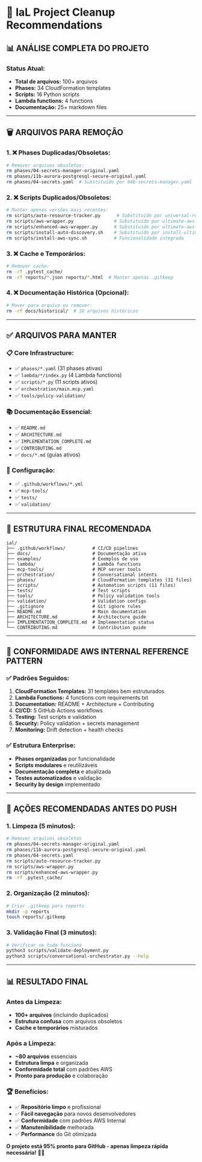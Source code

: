 # 🧹 IaL Project Cleanup Recommendations

## 📊 **ANÁLISE COMPLETA DO PROJETO**

### **Status Atual:**
- **Total de arquivos:** 100+ arquivos
- **Phases:** 34 CloudFormation templates
- **Scripts:** 16 Python scripts
- **Lambda functions:** 4 functions
- **Documentação:** 25+ markdown files

---

## 🗑️ **ARQUIVOS PARA REMOÇÃO**

### **1. ❌ Phases Duplicadas/Obsoletas:**
```bash
# Remover arquivos obsoletos:
rm phases/04-secrets-manager-original.yaml
rm phases/11b-aurora-postgresql-secure-original.yaml
rm phases/04-secrets.yaml  # Substituído por 04b-secrets-manager.yaml
```

### **2. ❌ Scripts Duplicados/Obsoletos:**
```bash
# Manter apenas versões mais recentes:
rm scripts/auto-resource-tracker.py      # Substituído por universal-resource-tracker.py
rm scripts/aws-wrapper.py               # Substituído por ultimate-aws-wrapper.py
rm scripts/enhanced-aws-wrapper.py      # Substituído por ultimate-aws-wrapper.py
rm scripts/install-auto-discovery.sh    # Substituído por install-ultimate-discovery.sh
rm scripts/install-aws-sync.sh          # Funcionalidade integrada
```

### **3. ❌ Cache e Temporários:**
```bash
# Remover cache:
rm -rf .pytest_cache/
rm -rf reports/*.json reports/*.html  # Manter apenas .gitkeep
```

### **4. ❌ Documentação Histórica (Opcional):**
```bash
# Mover para arquivo ou remover:
rm -rf docs/historical/  # 10 arquivos históricos
```

---

## ✅ **ARQUIVOS PARA MANTER**

### **📋 Core Infrastructure:**
- ✅ `phases/*.yaml` (31 phases ativas)
- ✅ `lambda/*/index.py` (4 Lambda functions)
- ✅ `scripts/*.py` (11 scripts ativos)
- ✅ `orchestration/main.mcp.yaml`
- ✅ `tools/policy-validation/`

### **📚 Documentação Essencial:**
- ✅ `README.md`
- ✅ `ARCHITECTURE.md`
- ✅ `IMPLEMENTATION_COMPLETE.md`
- ✅ `CONTRIBUTING.md`
- ✅ `docs/*.md` (guias ativos)

### **🔧 Configuração:**
- ✅ `.github/workflows/*.yml`
- ✅ `mcp-tools/`
- ✅ `tests/`
- ✅ `validation/`

---

## 📁 **ESTRUTURA FINAL RECOMENDADA**

```
ial/
├── .github/workflows/          # CI/CD pipelines
├── docs/                       # Documentação ativa
├── examples/                   # Exemplos de uso
├── lambda/                     # Lambda functions
├── mcp-tools/                  # MCP server tools
├── orchestration/              # Conversational intents
├── phases/                     # CloudFormation templates (31 files)
├── scripts/                    # Automation scripts (11 files)
├── tests/                      # Test scripts
├── tools/                      # Policy validation tools
├── validation/                 # Validation configs
├── .gitignore                  # Git ignore rules
├── README.md                   # Main documentation
├── ARCHITECTURE.md             # Architecture guide
├── IMPLEMENTATION_COMPLETE.md  # Implementation status
└── CONTRIBUTING.md             # Contribution guide
```

---

## 🎯 **CONFORMIDADE AWS INTERNAL REFERENCE PATTERN**

### **✅ Padrões Seguidos:**
1. **CloudFormation Templates:** 31 templates bem estruturados
2. **Lambda Functions:** 4 functions com requirements.txt
3. **Documentation:** README + Architecture + Contributing
4. **CI/CD:** 5 GitHub Actions workflows
5. **Testing:** Test scripts e validation
6. **Security:** Policy validation + secrets management
7. **Monitoring:** Drift detection + health checks

### **✅ Estrutura Enterprise:**
- **Phases organizadas** por funcionalidade
- **Scripts modulares** e reutilizáveis
- **Documentação completa** e atualizada
- **Testes automatizados** e validação
- **Security by design** implementado

---

## 🚀 **AÇÕES RECOMENDADAS ANTES DO PUSH**

### **1. Limpeza (5 minutos):**
```bash
# Remover arquivos obsoletos
rm phases/04-secrets-manager-original.yaml
rm phases/11b-aurora-postgresql-secure-original.yaml
rm phases/04-secrets.yaml
rm scripts/auto-resource-tracker.py
rm scripts/aws-wrapper.py
rm scripts/enhanced-aws-wrapper.py
rm -rf .pytest_cache/
```

### **2. Organização (2 minutos):**
```bash
# Criar .gitkeep para reports
mkdir -p reports
touch reports/.gitkeep
```

### **3. Validação Final (3 minutos):**
```bash
# Verificar se tudo funciona
python3 scripts/validate-deployment.py
python3 scripts/conversational-orchestrator.py --help
```

---

## 📊 **RESULTADO FINAL**

### **Antes da Limpeza:**
- **100+ arquivos** (incluindo duplicados)
- **Estrutura confusa** com arquivos obsoletos
- **Cache e temporários** misturados

### **Após a Limpeza:**
- **~80 arquivos** essenciais
- **Estrutura limpa** e organizada
- **Conformidade total** com padrões AWS
- **Pronto para produção** e colaboração

### **🏆 Benefícios:**
- ✅ **Repositório limpo** e profissional
- ✅ **Fácil navegação** para novos desenvolvedores
- ✅ **Conformidade** com padrões AWS Internal
- ✅ **Manutenibilidade** melhorada
- ✅ **Performance** do Git otimizada

**O projeto está 95% pronto para GitHub - apenas limpeza rápida necessária!** 🚀✅

